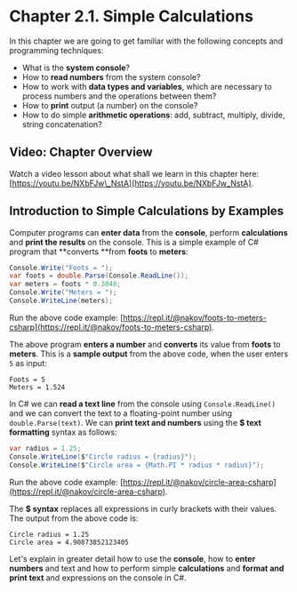 # Chapter 2.1. Simple Calculations

In this chapter we are going to get familiar with the following concepts and programming techniques:

* What is the **system console**?
* How to **read numbers** from the system console?
* How to work with **data types and variables**, which are necessary to process numbers and the operations between them?
* How to **print** output \(a number\) on the console?
* How to do simple **arithmetic operations**: add, subtract, multiply, divide, string concatenation?

## Video: Chapter Overview

Watch a video lesson about what shall we learn in this chapter here: [https://youtu.be/NXbFJw\_NstA](https://youtu.be/NXbFJw_NstA).

## Introduction to Simple Calculations by Examples

Computer programs can **enter data** from the **console**, perform **calculations** and **print the results** on the console. This is a simple example of C\# program that **converts **from **foots** to **meters**:

```csharp
Console.Write("Foots = ");              
var foots = double.Parse(Console.ReadLine());
var meters = foots * 0.3048;
Console.Write("Meters = ");
Console.WriteLine(meters);
```

Run the above code example: [https://repl.it/@nakov/foots-to-meters-csharp](https://repl.it/@nakov/foots-to-meters-csharp).

The above program **enters a number** and **converts** its value from **foots** to **meters**. This is a **sample output** from the above code, when the user enters `5` as input:

```
Foots = 5
Meters = 1.524
```

In C\# we can **read a text line** from the console using `Console.ReadLine()` and we can convert the text to a floating-point number using `double.Parse(text)`. We can **print text and numbers** using the **$ text formatting** syntax as follows:

```csharp
var radius = 1.25;
Console.WriteLine($"Circle radius = {radius}");
Console.WriteLine($"Circle area = {Math.PI * radius * radius}");
```

Run the above code example: [https://repl.it/@nakov/circle-area-csharp](https://repl.it/@nakov/circle-area-csharp).

The **$ syntax** replaces all expressions in curly brackets with their values. The output from the above code is:

```
Circle radius = 1.25
Circle area = 4.90873852123405
```

Let's explain in greater detail how to use the **console**, how to **enter numbers** and text and how to perform simple **calculations** and **format and print text** and expressions on the console in C\#.
